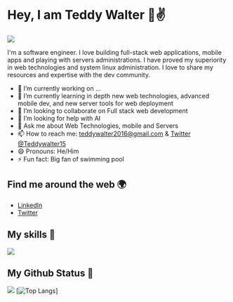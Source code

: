 # Hey, I am Teddy Walter 👋✌️

![](https://readme-typing-svg.herokuapp.com?font=Montserrat&color=3A9CDF&size=25&lines=I'm+a+software+developer;I'm+working+with+Linux+Servers)

I'm a software engineer. I love building full-stack web applications, mobile apps and playing with servers administrations. I have proved my superiority in web technologies and system linux administration. I love to share my resources and expertise with the dev community.

- 🔭 I’m currently working on ...
- 🌱 I’m currently learning in depth new web technologies, advanced mobile dev, and new server tools for web deployment
- 👯 I’m looking to collaborate on Full stack web development
- 🤔 I’m looking for help with AI
- 💬 Ask me about Web Technologies, mobile and Servers
- 📫 How to reach me: [teddywalter2016@gmail.com](mailto:teddywalter2016@gmail.com) & [Twitter @Teddywalter15](https://twitter.com/Teddywalter15)
- 😄 Pronouns: He/Him
- ⚡ Fun fact: Big fan of swimming pool

## Find me around the web 🌍

- [LinkedIn](https://www.linkedin.com/in/teddy-walter-394870197/)
- [Twitter](https://twitter.com/Teddywalter15)

## My skills 🚀

![](https://img.shields.io/badge/-HTML5-black?style=plastic&logo=HTML5)

## My Github Status 🦸

![](https://github-readme-stats.vercel.app/api?username=ted1104&show_icons=true&theme=radical)
[![Top Langs](https://github-readme-stats.vercel.app/api/top-langs/?username=ted1104&layout=compact&theme=onedark)]

<!-- <p align='center'><img src='https://visitor-badge.laobi.icu/badge?page_id=ted1104'></p> -->
